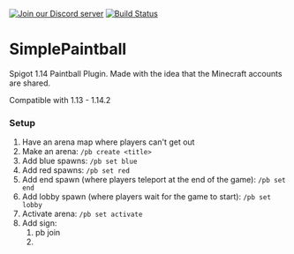 [![Join our Discord server](https://discordapp.com/api/guilds/547121273684099102/widget.png?style=shield)](https://discordapp.com/invite/FHTtyT5)
[![Build Status](https://travis-ci.com/jakeryang/SimplePaintball.svg?branch=master)](https://travis-ci.com/jakeryang/SimplePaintball)

# SimplePaintball
Spigot 1.14 Paintball Plugin. Made with the idea that the Minecraft accounts are shared.

Compatible with 1.13 - 1.14.2

### Setup
1. Have an arena map where players can't get out
2. Make an arena: `/pb create <title>`
3. Add blue spawns: `/pb set blue`
4. Add red spawns: `/pb set red`
5. Add end spawn (where players teleport at the end of the game): `/pb set end`
6. Add lobby spawn (where players wait for the game to start): `/pb set lobby`
7. Activate arena: `/pb set activate`
8. Add sign:
   1. pb join
   2. <title>
9. Enjoy!

### The Game
When a player joins a game, they are teleported to the lobby and placed in adventure mode with a few objects in their hot bar: a leave bed 
and wool blocks. Players can right click on those blocks in order to either leave the game or to choose a weapon to use when the game starts. When the game is about to start, players are randomly placed on to different teams (red or blue). The players play the game for the most kills, the team with the most kills is announced after the game is over.

### The Weapons
* Sniper : Shoots straight, no drop
* Rocket Launcher : On impact, multiple snowballs fire out for area damage
* Shotgun : 3 snowballs fire out
* Minigun : Highfire rate with little accuracy
* Admin : Firerate of minigun with accuracy of sniper. Lightning strikes when a player is in the arena. Player holding the gun does not 
have to be part of arena

## Building
This repository utlizes Maven to build the JAR file. In Eclipse the process is simple: Right-click on your project -> `Run As...` -> `Maven Build`. A window will pop up to add some options for building. In the `Goals` field, type in `clean install`. Then click on `Apply` then on `Run`. This will will download the dependencies and build a jar file that will output in the `/target` folder. Place this in plugins and you're good to go!

### Note
In the pom.xml file, there's a section where it copies the built jar files to a certain directories (the plugin directory of my dev servers). These options are for me, but you can change them anyway you want. You might get an error if the path specified doesn't exist on your computer.

## API
As of v0.3.3-alpha.2, an API has been tested and created to add additional weapons to the game. If you would like to know how to add custom weapons look at the example repo: https://github.com/jakeryang/SimpleGun. 

### Note
You can replace any of the existing weapons by giving it the same name. Through the `getName()` method of the `Gun` class, which you extend to create a custom weapon, give it an existing name, such as `RocketLauncher` and it will replace the existing Rocket Launcher.

